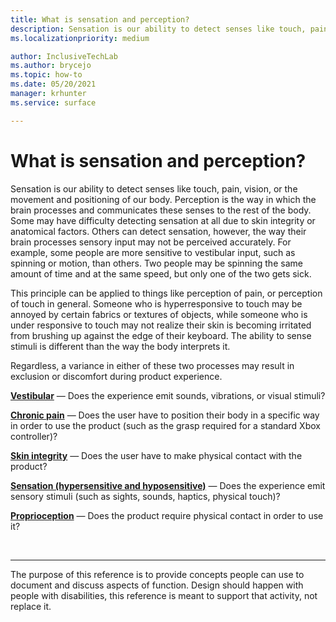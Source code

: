 ```yaml
---
title: What is sensation and perception?
description: Sensation is our ability to detect senses like touch, pain, vision, or the movement and positioning of our body.
ms.localizationpriority: medium

author: InclusiveTechLab
ms.author: brycejo 
ms.topic: how-to
ms.date: 05/20/2021
manager: krhunter
ms.service: surface

---
```


# What is sensation and perception?

Sensation is our ability to detect senses like touch, pain, vision, or the movement and positioning of our body. Perception is the way in which the brain processes and communicates these senses to the rest of the body. Some may have difficulty detecting sensation at all due to skin integrity or anatomical factors. Others can detect sensation, however, the way their brain processes sensory input may not be perceived accurately. For example, some people are more sensitive to vestibular input, such as spinning or motion, than others. Two people may be spinning the same amount of time and at the same speed, but only one of the two gets sick.

This principle can be applied to things like perception of pain, or perception of touch in general. Someone who is hyperresponsive to touch may be annoyed by certain fabrics or textures of objects, while someone who is under responsive to touch may not realize their skin is becoming irritated from brushing up against the edge of their keyboard. The ability to sense stimuli is different than the way the body interprets it.

Regardless, a variance in either of these two processes may result in exclusion or discomfort during product experience.

**[Vestibular](sensation-perception-vestibular.md)** &mdash; Does the experience emit sounds, vibrations, or visual stimuli?

**[Chronic pain](sensation-perception-chronic-pain.md)** &mdash; Does the user have to position their body in a specific way in order to use the product (such as the grasp required for a standard Xbox controller)?

**[Skin integrity](sensation-perception-skin-integrity.md)** &mdash; Does the user have to make physical contact with the product?

**[Sensation (hypersensitive and hyposensitive)](sensation-perception-sensation.md)** &mdash; Does the experience emit sensory stimuli (such as sights, sounds, haptics, physical touch)?

**[Proprioception](sensation-perception-proprioception.md)** &mdash; Does the product require physical contact in order to use it?

&nbsp;

[comment]: # (Footer statement)
___
The purpose of this reference is to provide concepts people can use to document and discuss aspects of function. Design should happen with people with disabilities, this reference is meant to support that activity, not replace it. 